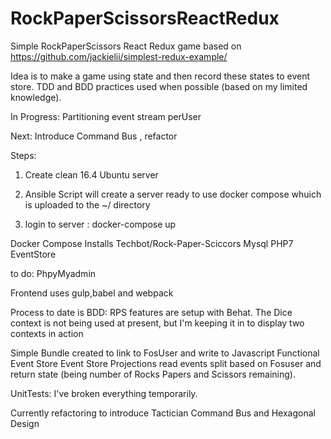 # RockPaperScissorsReactRedux
Simple RockPaperScissors  React Redux game based on https://github.com/jackielii/simplest-redux-example/

Idea is to make a game using state and then record these states to event store.
TDD and BDD practices used when possible (based on my limited knowledge).

In Progress: Partitioning event stream perUser

Next: Introduce Command Bus , refactor

Steps:
 1) Create clean 16.4 Ubuntu server
 
 2) Ansible Script will create a server ready to use docker compose whuich is uploaded to the ~/ directory
 
 3) login to server : docker-compose up


Docker Compose Installs
Techbot/Rock-Paper-Sciccors
Mysql
PHP7
EventStore

to do:
PhpyMyadmin

Frontend uses gulp,babel and webpack

Process to date is
BDD: RPS features are setup with Behat. The Dice context is not being used at present, but I'm keeping it in to display two contexts in action

Simple Bundle created to link to FosUser and write to Javascript Functional Event Store
Event Store Projections read events split based on Fosuser and return state 
(being number of Rocks Papers and Scissors remaining).

UnitTests: I've broken everything temporarily.

Currently refactoring to introduce Tactician Command Bus and Hexagonal Design